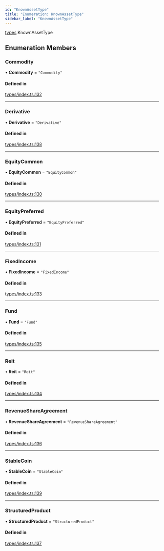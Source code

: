 ```yaml
---
id: "KnownAssetType"
title: "Enumeration: KnownAssetType"
sidebar_label: "KnownAssetType"
---
```


[types](../../../modules/Types/Types.md).KnownAssetType

## Enumeration Members

### Commodity

• **Commodity** = ``"Commodity"``

#### Defined in

[types/index.ts:132](https://github.com/PolymeshAssociation/polymesh-sdk/blob/d4e2c127f/src/types/index.ts#L132)

___

### Derivative

• **Derivative** = ``"Derivative"``

#### Defined in

[types/index.ts:138](https://github.com/PolymeshAssociation/polymesh-sdk/blob/d4e2c127f/src/types/index.ts#L138)

___

### EquityCommon

• **EquityCommon** = ``"EquityCommon"``

#### Defined in

[types/index.ts:130](https://github.com/PolymeshAssociation/polymesh-sdk/blob/d4e2c127f/src/types/index.ts#L130)

___

### EquityPreferred

• **EquityPreferred** = ``"EquityPreferred"``

#### Defined in

[types/index.ts:131](https://github.com/PolymeshAssociation/polymesh-sdk/blob/d4e2c127f/src/types/index.ts#L131)

___

### FixedIncome

• **FixedIncome** = ``"FixedIncome"``

#### Defined in

[types/index.ts:133](https://github.com/PolymeshAssociation/polymesh-sdk/blob/d4e2c127f/src/types/index.ts#L133)

___

### Fund

• **Fund** = ``"Fund"``

#### Defined in

[types/index.ts:135](https://github.com/PolymeshAssociation/polymesh-sdk/blob/d4e2c127f/src/types/index.ts#L135)

___

### Reit

• **Reit** = ``"Reit"``

#### Defined in

[types/index.ts:134](https://github.com/PolymeshAssociation/polymesh-sdk/blob/d4e2c127f/src/types/index.ts#L134)

___

### RevenueShareAgreement

• **RevenueShareAgreement** = ``"RevenueShareAgreement"``

#### Defined in

[types/index.ts:136](https://github.com/PolymeshAssociation/polymesh-sdk/blob/d4e2c127f/src/types/index.ts#L136)

___

### StableCoin

• **StableCoin** = ``"StableCoin"``

#### Defined in

[types/index.ts:139](https://github.com/PolymeshAssociation/polymesh-sdk/blob/d4e2c127f/src/types/index.ts#L139)

___

### StructuredProduct

• **StructuredProduct** = ``"StructuredProduct"``

#### Defined in

[types/index.ts:137](https://github.com/PolymeshAssociation/polymesh-sdk/blob/d4e2c127f/src/types/index.ts#L137)
